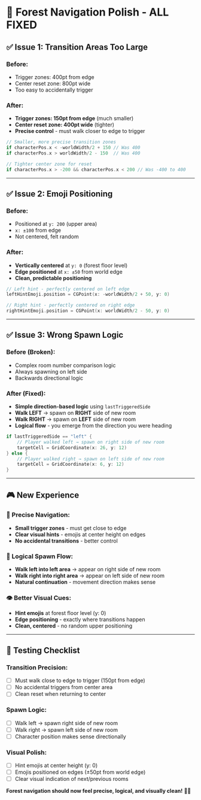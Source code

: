 # 🎯 **Forest Navigation Polish - ALL FIXED**

## ✅ **Issue 1: Transition Areas Too Large**

### **Before:**
- Trigger zones: 400pt from edge
- Center reset zone: 800pt wide  
- Too easy to accidentally trigger

### **After:**
- **Trigger zones: 150pt from edge** (much smaller)
- **Center reset zone: 400pt wide** (tighter)
- **Precise control** - must walk closer to edge to trigger

```swift
// Smaller, more precise transition zones
if characterPos.x < -worldWidth/2 + 150 // Was 400
if characterPos.x > worldWidth/2 - 150  // Was 400

// Tighter center zone for reset
if characterPos.x > -200 && characterPos.x < 200 // Was -400 to 400
```

---

## ✅ **Issue 2: Emoji Positioning**

### **Before:**
- Positioned at `y: 200` (upper area)
- `x: ±100` from edge
- Not centered, felt random

### **After:**
- **Vertically centered** at `y: 0` (forest floor level)
- **Edge positioned** at `x: ±50` from world edge
- **Clean, predictable positioning**

```swift
// Left hint - perfectly centered on left edge
leftHintEmoji.position = CGPoint(x: -worldWidth/2 + 50, y: 0)

// Right hint - perfectly centered on right edge  
rightHintEmoji.position = CGPoint(x: worldWidth/2 - 50, y: 0)
```

---

## ✅ **Issue 3: Wrong Spawn Logic**

### **Before (Broken):**
- Complex room number comparison logic
- Always spawning on left side
- Backwards directional logic

### **After (Fixed):**
- **Simple direction-based logic** using `lastTriggeredSide`
- **Walk LEFT** → spawn on **RIGHT** side of new room
- **Walk RIGHT** → spawn on **LEFT** side of new room
- **Logical flow** - you emerge from the direction you were heading

```swift
if lastTriggeredSide == "left" {
    // Player walked left → spawn on right side of new room
    targetCell = GridCoordinate(x: 26, y: 12)
} else {
    // Player walked right → spawn on left side of new room  
    targetCell = GridCoordinate(x: 6, y: 12)
}
```

---

## 🎮 **New Experience**

### **🎯 Precise Navigation:**
- **Small trigger zones** - must get close to edge
- **Clear visual hints** - emojis at center height on edges
- **No accidental transitions** - better control

### **🧭 Logical Spawn Flow:**
- **Walk left into left area** → appear on right side of new room
- **Walk right into right area** → appear on left side of new room
- **Natural continuation** - movement direction makes sense

### **👁️ Better Visual Cues:**
- **Hint emojis** at forest floor level (y: 0)
- **Edge positioning** - exactly where transitions happen
- **Clean, centered** - no random upper positioning

---

## 🧪 **Testing Checklist**

### **Transition Precision:**
- [ ] Must walk close to edge to trigger (150pt from edge)
- [ ] No accidental triggers from center area
- [ ] Clean reset when returning to center

### **Spawn Logic:**
- [ ] Walk left → spawn right side of new room
- [ ] Walk right → spawn left side of new room  
- [ ] Character position makes sense directionally

### **Visual Polish:**
- [ ] Hint emojis at center height (y: 0)
- [ ] Emojis positioned on edges (±50pt from world edge)
- [ ] Clear visual indication of next/previous rooms

**Forest navigation should now feel precise, logical, and visually clean!** 🌲✨
